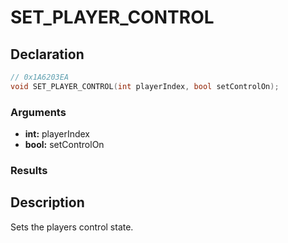 # SET_PLAYER_CONTROL

## Declaration
```cpp
// 0x1A6203EA
void SET_PLAYER_CONTROL(int playerIndex, bool setControlOn);
```

### Arguments
- **int:** playerIndex
- **bool:** setControlOn

### Results

## Description
Sets the players control state.